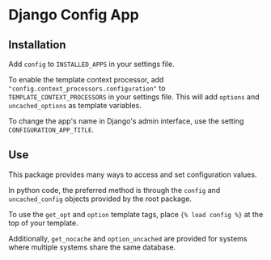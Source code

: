 Django Config App
====================

Installation
--------------------

Add `config` to `INSTALLED_APPS` in your settings file.

To enable the template context processor, add `"config.context_processors.configuration"` to `TEMPLATE_CONTEXT_PROCESSORS` in your settings file. This will add `options` and `uncached_options` as template variables.

To change the app's name in Django's admin interface, use the setting `CONFIGURATION_APP_TITLE`.

Use
--------------------

This package provides many ways to access and set configuration values.

In python code, the preferred method is through the `config` and `uncached_config` objects provided by the root package.

To use the `get_opt` and `option` template tags, place `{% load config %}` at the top of your template.

Additionally, `get_nocache` and `option_uncached` are provided for systems where multiple systems share the same database.
